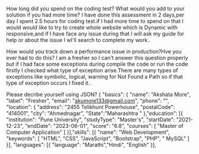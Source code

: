 
How long did you spend on the coding test? What would you add to your solution if you had more time?
I have done this assessment in 2 days,per day I spent  2.5 hours for coding test.if I had more time to spend on that I would would like to try to create whole website which is Dynamic with responsive,and if I have face any issue during that I will ask my guide for help or about the issue I wI'll search to complete my work..





How would you track down a performance issue in production?Hve you ever had to do this?
I am a fresher so I can't answer this question properly but if I had face some exceptions during compile the code or run the code firstly I checked what type of exception arise.There are many types of exceptions like symbolic, logical, warning for Not Found a Path so if that type of exception occurs I  fixed it..





Please decribe yourself using JSON?
{
  "basics": {
    "name": "Akshata More",
    "label": "Fresher",
    "email": "akumore133@gmail.com",
    "phone": "",
    "location": {
      "address": "2455 Telikhunt Powerhouse",
      "postalCode": "414001",
      "city": "Ahmednagar",
      "State":"Maharashtra "
      },"education": [{
    "institution": "Pune University",
    "studyType": "Master's",
    "startDate": "2021-12-23",
    "endDate": "2023-06-01",
    "score": "6.8",
    "courses": [  "Master of Computer Application"
    ]
  }],"skills": [{
    "name": "Web Development",
    "keywords": [
      "HTML",
      "CSS",
      "JavaScript",
      "Bootstrap",
      "PHP",
     " MySQL"
    ]
  }],
  "languages": [{
    "language": "Marathi","Hindi", "English" 
  }],
